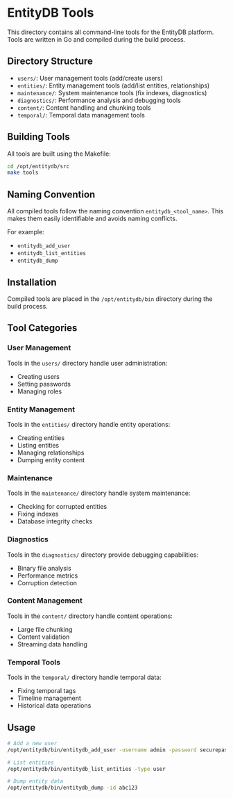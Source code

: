# EntityDB Tools

This directory contains all command-line tools for the EntityDB platform. Tools are written in Go and compiled during the build process.

## Directory Structure

- `users/`: User management tools (add/create users)
- `entities/`: Entity management tools (add/list entities, relationships)
- `maintenance/`: System maintenance tools (fix indexes, diagnostics)
- `diagnostics/`: Performance analysis and debugging tools
- `content/`: Content handling and chunking tools
- `temporal/`: Temporal data management tools

## Building Tools

All tools are built using the Makefile:

```bash
cd /opt/entitydb/src
make tools
```

## Naming Convention

All compiled tools follow the naming convention `entitydb_<tool_name>`. This makes them easily identifiable and avoids naming conflicts.

For example:
- `entitydb_add_user`
- `entitydb_list_entities`
- `entitydb_dump`

## Installation

Compiled tools are placed in the `/opt/entitydb/bin` directory during the build process.

## Tool Categories

### User Management

Tools in the `users/` directory handle user administration:
- Creating users
- Setting passwords
- Managing roles

### Entity Management

Tools in the `entities/` directory handle entity operations:
- Creating entities
- Listing entities
- Managing relationships
- Dumping entity content

### Maintenance

Tools in the `maintenance/` directory handle system maintenance:
- Checking for corrupted entities
- Fixing indexes
- Database integrity checks

### Diagnostics

Tools in the `diagnostics/` directory provide debugging capabilities:
- Binary file analysis
- Performance metrics
- Corruption detection

### Content Management

Tools in the `content/` directory handle content operations:
- Large file chunking
- Content validation
- Streaming data handling

### Temporal Tools

Tools in the `temporal/` directory handle temporal data:
- Fixing temporal tags
- Timeline management
- Historical data operations

## Usage

```bash
# Add a new user
/opt/entitydb/bin/entitydb_add_user -username admin -password securepass

# List entities
/opt/entitydb/bin/entitydb_list_entities -type user

# Dump entity data
/opt/entitydb/bin/entitydb_dump -id abc123
```